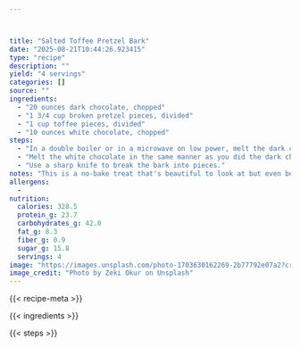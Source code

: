 ```yaml
---



title: "Salted Toffee Pretzel Bark"
date: "2025-08-21T10:44:26.923415"
type: "recipe"
description: ""
yield: "4 servings"
categories: []
source: ""
ingredients:
  - "20 ounces dark chocolate, chopped"
  - "1 3/4 cup broken pretzel pieces, divided"
  - "1 cup toffee pieces, divided"
  - "10 ounces white chocolate, chopped"
steps:
  - "In a double boiler or in a microwave on low power, melt the dark chocolate, stirring until the chocolate is smooth. Pour chocolate into pan and spread evenly. Sprinkle with 1 1/4 cup of the pretzel pieces and 3/4 cup of the toffee pieces. Spread the mixture on the prepared baking sheet. Refrigerate for at least 30 minutes."
  - "Melt the white chocolate in the same manner as you did the dark chocolate, stirring until completely smooth. Remove the baking sheet from the refrigerator and use a spoon to drizzle the white chocolate on top of the hardened dark chocolate layer. Sprinkle with the remaining pretzel pieces and toffee, using your palm to lightly press them into the white chocolate. Return the pan to the refrigerator for at least 30 minutes."
  - "Use a sharp knife to break the bark into pieces."
notes: "This is a no-bake treat that's beautiful to look at but even better to eat. Forget plain old peppermint bark, spice up your cookie platter with this high-falootin' salty-sweet delight! You can use bittersweet or semisweet chocolate here, but buy the best you can afford. The dark chocolate is the canvas for all the wonderful flavors!"
allergens:
  - 
nutrition:
  calories: 328.5
  protein_g: 23.7
  carbohydrates_g: 42.0
  fat_g: 8.3
  fiber_g: 0.9
  sugar_g: 15.8
  servings: 4
image: "https://images.unsplash.com/photo-1703630162269-2b77792e07a2?crop=entropy&cs=tinysrgb&fit=max&fm=jpg&ixid=M3w3OTQ5MzV8MHwxfHNlYXJjaHwxfHxzYWx0ZWQlMjB0b2ZmZWUlMjBwcmV0emVsJTIwYmFyayUyMGZvb2R8ZW58MXwwfHx8MTc1NTgwNDU3Nnww&ixlib=rb-4.1.0&q=80&w=1080"
image_credit: "Photo by Zeki Okur on Unsplash"
---
```


{{< recipe-meta >}}

{{< ingredients >}}

{{< steps >}}
